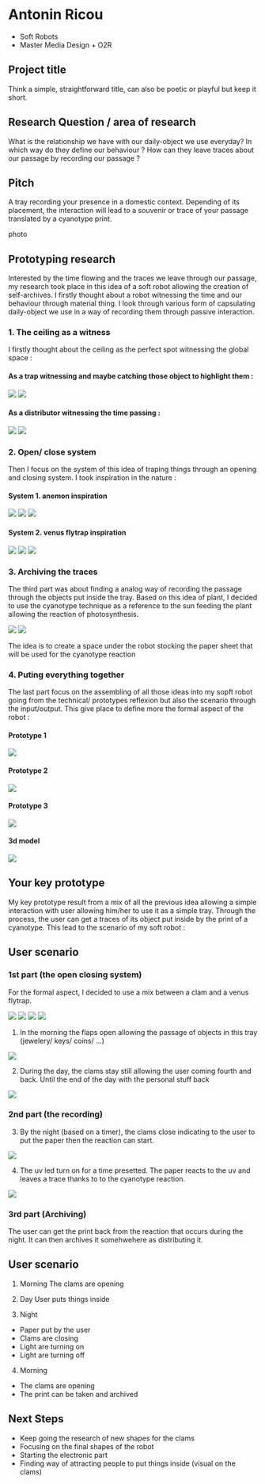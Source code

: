 # Antonin Ricou
- Soft Robots
- Master Media Design + O2R

## Project title 
Think a simple, straightforward title, can also be poetic or playful but keep it short. 

## Research Question / area of research
What is the relationship we have with our daily-object we use everyday? In which way do they define our behaviour ? How can they leave traces about our passage by recording our passage ?

## Pitch
A tray recording your presence in a domestic context. Depending of its placement, the interaction will lead to a souvenir or trace of your passage translated by a cyanotype print. 

photo

## Prototyping research
Interested by the time flowing and the traces we leave through our passage, my research took place in this idea of a soft robot allowing the creation of self-archives.
I firstly thought about a robot witnessing the time and our behaviour through material thing.
I look through various form of capsulating daily-object we use in a way of recording them through passive interaction.

### 1. The ceiling as a witness
I firstly thought about the ceiling as the perfect spot witnessing the global space :

#### As a trap witnessing and maybe catching those object to highlight them :

![](images/net3.jpeg)
![](images/lightnetcaught_prototype2.jpeg)

#### As a distributor witnessing the time passing :

![](images/image3.jpg)
![](images/mementomori.jpeg)

### 2. Open/ close system
Then I focus on the system of this idea of traping things through an opening and closing system.
I took inspiration in the nature :

#### System 1. anemon inspiration
![](images/catch8.jpg)
![](images/trap2_4.jpeg)
![](images/trap2_9.jpeg)

#### System 2. venus flytrap inspiration
![](images/catch10.jpg)
![](images/trap3_10.jpeg)
![](images/trap3_8.jpeg)

### 3. Archiving the traces
The third part was about finding a analog way of recording the passage through the objects put inside the tray. Based on this idea of plant, I decided to use the cyanotype technique as a reference to the sun feeding the plant allowing the reaction of photosynthesis.

![](images/cyanotype.jpg)
![](images/cyanotype2.jpg)

The idea is to create a space under the robot stocking the paper sheet that will be used for the cyanotype reaction

### 4. Puting everything together
The last part focus on the assembling of all those ideas into my sopft robot going from the technical/ prototypes reflexion but also the scenario through the input/output.
This give place to define more the formal aspect of the robot :

#### Prototype 1
![](images/proto1_4.jpeg)
#### Prototype 2
![](images/proto2_4.jpeg)
#### Prototype 3
![](images/proto3_4.jpeg)

#### 3d model
![](images/3dmodel2.png)

## Your key prototype
My key prototype result from a mix of all the previous idea allowing a simple interaction with user allowing him/her to use it as a simple tray. 
Through the process, the user can get a traces of its object put inside by the print of a cyanotype.
This lead to the scenario of my soft robot :

## User scenario

### 1st part (the open closing system)
For the formal aspect, I decided to use a mix between a clam and a venus flytrap.

![](images/newmodel1_2.jpeg)
![](images/newmodel1_3.jpeg)
![](images/newmodel2.jpeg)
![](images/newmodel2_3.jpeg)

1. In the morning the flaps open allowing the passage of objects in this tray (jewelery/ keys/ coins/ ...)

![](images/scenario_dessin_2.jpg)

2. During the day, the clams stay still allowing the user coming fourth and back. Until the end of the day with the personal stuff back

![](images/scenario_dessin_3.jpg)

### 2nd part (the recording) 

3. By the night (based on a timer), the clams close indicating to the user to put the paper then the reaction can start.

![](images/scenario_dessin_4.jpg)

4. The uv led turn on for a time presetted. The paper reacts to the uv and leaves a trace thanks to to the cyanotype reaction.

![](images/scenario_dessin_5.jpg)

### 3rd part (Archiving)
The user can get the print back from the reaction that occurs during the night. It can then archives it somehwehere as distributing it.

## User scenario
1. Morning 
The clams are opening 

2. Day 
User puts things inside 

3. Night 
- Paper put by the user
- Clams are closing 
- Light are turning on
- Light are turning off

4. Morning 
- The clams are opening
- The print can be taken and archived 

## Next Steps
- Keep going the research of new shapes for the clams
- Focusing on the final shapes of the robot
- Starting the electronic part
- Finding way of attracting people to put things inside (visual on the clams)

